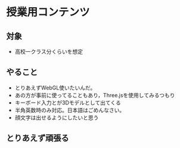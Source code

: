 # 授業用コンテンツ

## 対象
* 高校一クラス分くらいを想定

## やること
* とりあえずWebGL使いたいんだ。
* あの方が事前に使ってることもあり，Three.jsを使用してみるつもり
* キーボード入力とが3Dモデルとして出てくる
* 半角英数時のみ対応。日本語はごめんなさい。
* 顔文字は出せるようにしたいと思う

## とりあえず頑張る
